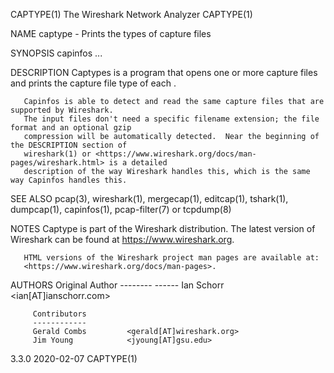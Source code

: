 CAPTYPE(1)                          The Wireshark Network Analyzer                          CAPTYPE(1)

NAME
       captype - Prints the types of capture files

SYNOPSIS
       capinfos <infile> ...

DESCRIPTION
       Captypes is a program that opens one or more capture files and prints the capture file type of
       each <infile>.

       Capinfos is able to detect and read the same capture files that are supported by Wireshark.
       The input files don't need a specific filename extension; the file format and an optional gzip
       compression will be automatically detected.  Near the beginning of the DESCRIPTION section of
       wireshark(1) or <https://www.wireshark.org/docs/man-pages/wireshark.html> is a detailed
       description of the way Wireshark handles this, which is the same way Capinfos handles this.

SEE ALSO
       pcap(3), wireshark(1), mergecap(1), editcap(1), tshark(1), dumpcap(1), capinfos(1),
       pcap-filter(7) or tcpdump(8)

NOTES
       Captype is part of the Wireshark distribution.  The latest version of Wireshark can be found at
       <https://www.wireshark.org>.

       HTML versions of the Wireshark project man pages are available at:
       <https://www.wireshark.org/docs/man-pages>.

AUTHORS
         Original Author
         -------- ------
         Ian Schorr           <ian[AT]ianschorr.com>

         Contributors
         ------------
         Gerald Combs         <gerald[AT]wireshark.org>
         Jim Young            <jyoung[AT]gsu.edu>

3.3.0                                         2020-02-07                                    CAPTYPE(1)
